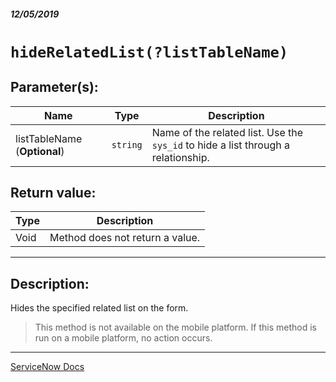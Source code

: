 ##### 12/05/2019
# `hideRelatedList(?listTableName)`

## Parameter(s):
| Name | Type | Description |
|---|---|---|
| listTableName (**Optional**) | `string` | Name of the related list.  Use the `sys_id` to hide a list through a relationship. |

## Return value:
| Type | Description |
|---|---|
| Void | Method does not return a value. |

---

## Description:
Hides the specified related list on the form.

  > This method is not available on the mobile platform.  If this method is run on a mobile platform, no action occurs.

---

[ServiceNow Docs](https://developer.servicenow.com/app.do#!/api_doc?v=newyork&id=r_GlideFormHideRelatedList_String)